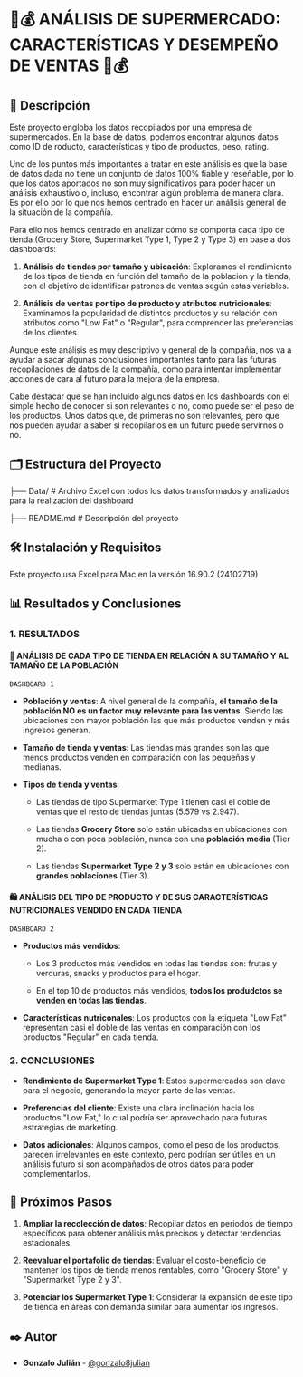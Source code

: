 # 🛒💰 ANÁLISIS DE SUPERMERCADO: CARACTERÍSTICAS Y DESEMPEÑO DE VENTAS 🛒💰

## 📖 Descripción
Este proyecto engloba los datos recopilados por una empresa de supermercados. En la base de datos, podemos encontrar algunos datos como ID de roducto, características y tipo de productos, peso, rating.

Uno de los puntos más importantes a tratar en este análisis es que la base de datos dada no tiene un conjunto de datos 100% fiable y reseñable, por lo que los datos aportados no son muy significativos para poder hacer un análisis exhaustivo o, incluso, encontrar algún problema de manera clara. Es por ello por lo que nos hemos centrado en hacer un análisis general de la situación de la compañía.

Para ello nos hemos centrado en analizar cómo se comporta cada tipo de tienda (Grocery Store, Supermarket Type 1, Type 2 y Type 3) en base a dos dashboards:

1. **Análisis de tiendas por tamaño y ubicación**: Exploramos el rendimiento de los tipos de tienda en función del tamaño de la población y la tienda, con el objetivo de identificar patrones de ventas según estas variables.

2. **Análisis de ventas por tipo de producto y atributos nutricionales**: Examinamos la popularidad de distintos productos y su relación con atributos como "Low Fat" o "Regular", para comprender las preferencias de los clientes.

Aunque este análisis es muy descriptivo y general de la compañía, nos va a ayudar a sacar algunas conclusiones importantes tanto para las futuras recopilaciones de datos de la compañía, como para intentar implementar acciones de cara al futuro para la mejora de la empresa.

Cabe destacar que se han incluído algunos datos en los dashboards con el simple hecho de conocer si son relevantes o no, como puede ser el peso de los productos. Unos datos que, de primeras no son relevantes, pero que nos pueden ayudar a saber si recopilarlos en un futuro puede servirnos o no.


## 🗂️ Estructura del Proyecto

├── Data/                      # Archivo Excel con todos los datos transformados y analizados para la realización del dashboard

├── README.md            # Descripción del proyecto


## 🛠️ Instalación y Requisitos
Este proyecto usa Excel para Mac en la versión 16.90.2 (24102719)


## 📊 Resultados y Conclusiones
### 1. RESULTADOS

#### 🌃 ANÁLISIS DE CADA TIPO DE TIENDA EN RELACIÓN A SU TAMAÑO Y AL TAMAÑO DE LA POBLACIÓN
    DASHBOARD 1

- **Población y ventas**: A nivel general de la compañía, **el tamaño de la población NO es un factor muy relevante para las ventas**. Siendo las ubicaciones con mayor población las que más productos venden y más ingresos generan.

- **Tamaño de tienda y ventas**: Las tiendas más grandes son las que menos productos venden en comparación con las pequeñas y medianas.

- **Tipos de tienda y ventas**:

    - Las tiendas de tipo Supermarket Type 1 tienen casi el doble de ventas que el resto de tiendas juntas (5.579 vs 2.947).

    - Las tiendas **Grocery Store** solo están ubicadas en ubicaciones con mucha o con poca población, nunca con una **población media** (Tier 2).

    - Las tiendas **Supermarket Type 2 y 3** solo están en ubicaciones con **grandes poblaciones** (Tier 3).

#### 🛍️ ANÁLISIS DEL TIPO DE PRODUCTO Y DE SUS CARACTERÍSTICAS NUTRICIONALES VENDIDO EN CADA TIENDA 
    DASHBOARD 2

- **Productos más vendidos**:
    - Los 3 productos más vendidos en todas las tiendas son: frutas y verduras, snacks y productos para el hogar.

    - En el top 10 de productos más vendidos, **todos los produdctos se venden en todas las tiendas**. 

- **Características nutriconales**: Los productos con la etiqueta "Low Fat" representan casi el doble de las ventas en comparación con los productos "Regular" en cada tienda.

### 2. CONCLUSIONES

- **Rendimiento de Supermarket Type 1**: Estos supermercados son clave para el negocio, generando la mayor parte de las ventas.

- **Preferencias del cliente**: Existe una clara inclinación hacia los productos "Low Fat," lo cual podría ser aprovechado para futuras estrategias de marketing.

- **Datos adicionales**: Algunos campos, como el peso de los productos, parecen irrelevantes en este contexto, pero podrían ser útiles en un análisis futuro si son acompañados de otros datos para poder complementarlos.

## 🔄 Próximos Pasos

1. **Ampliar la recolección de datos**: Recopilar datos en periodos de tiempo específicos para obtener análisis más precisos y detectar tendencias estacionales.

2. **Reevaluar el portafolio de tiendas**: Evaluar el costo-beneficio de mantener los tipos de tienda menos rentables, como "Grocery Store" y "Supermarket Type 2 y 3".

3. **Potenciar los Supermarket Type 1**: Considerar la expansión de este tipo de tienda en áreas con demanda similar para aumentar los ingresos.

## ✒️ Autor
- **Gonzalo Julián** - [@gonzalo8julian](https://github.com/Gonzalo8julian)
